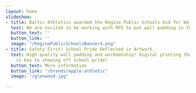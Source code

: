 ```yaml
---
layout: home
slideshow:
- title: Baltic Athletics awarded the Regina Public Schools bid for Wall Padding!
  text: We are excited to be working with RPS to put wall padding in their schools.
  button_text: ''
  button_link: ''
  image: "/ReginaPublicSchoolsBanner4.png"
- title: Safety First! School Pride Reflected in Artwork.
  text: High quality wall padding and workmanship! Digital printing that won't peel
    is key to showing off school pride!
  button_text: More information
  button_link: "/brands/apple-athletic"
  image: "/glenwood.jpg"

---
```

